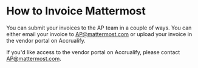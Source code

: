 # How to Invoice Mattermost

You can submit your invoices to the AP team in a couple of ways. You can either email your invoice to AP@mattermost.com or upload your invoice in the vendor portal on Accrualify.

If you'd like access to the vendor portal on Accrualify, please contact AP@mattermost.com.
